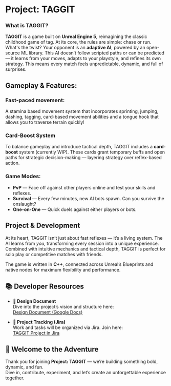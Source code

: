 # Project: TAGGIT

### What is TAGGIT?

**TAGGIT** is a game built on **Unreal Engine 5**, reimagining the classic childhood game of tag. At its core, the rules are simple: chase or run. What's the twist? Your opponent is an **adaptive AI**, powered by an open-source ML library.
This AI doesn’t follow scripted paths or can be predicted — it learns from your moves, adapts to your playstyle, and refines its own strategy. This means every match feels unpredictable, dynamic, and full of surprises.

## Gameplay & Features:
### Fast-paced movement:
A stamina based movement system that incorporates sprinting, jumping, dashing, tagging, card-based movement abilities and a tongue hook that allows you to traverse terrain quickly!

### Card-Boost System  
To balance gameplay and introduce tactical depth, TAGGIT includes a **card-boost** system (currently WIP). These cards grant temporary buffs and open paths for strategic decision-making — layering strategy over reflex-based action.

### Game Modes:  
- **PvP** — Face off against other players online and test your skills and reflexes.  
- **Survival** — Every few minutes, new AI bots spawn. Can you survive the onslaught?  
- **One-on-One** — Quick duels against either players or bots.

##  Project & Development

At its heart, TAGGIT isn’t just about fast reflexes — it’s a living system. The AI learns from *you*, transforming every session into a unique experience. Combined with intuitive mechanics and tactical depth, TAGGIT is perfect for solo play or competitive matches with friends.

The game is written in **C++**, connected across Unreal’s Blueprints and native nodes for maximum flexibility and performance.

## 📚 Developer Resources

- **📄 Design Document**  
  Dive into the project’s vision and structure here:  
  [Design Document (Google Docs)](https://docs.google.com/document/d/1y-zjIfR6l5XR5Q8lMKd7cEIrTGCZYUAzF4B31ZDhMl8/edit?tab=t.0)  
  
- **📌 Project Tracking (Jira)**  
  Work and tasks will be organized via Jira. Join here:  
  [TAGGIT Project in Jira](https://kailexiprojecttag.atlassian.net/jira/software/projects/SCRUM/summary?atlOrigin=eyJpIjoiODBhYzk5MzVlNzJkNDAxYWEwN2IwMzhjMjZjNDM5YzkiLCJwIjoiaiJ9)  


## 🎉 Welcome to the Adventure

Thank you for joining **Project: TAGGIT** — we’re building something bold, dynamic, and fun.  
Dive in, contribute, experiment, and let’s create an unforgettable experience together.
